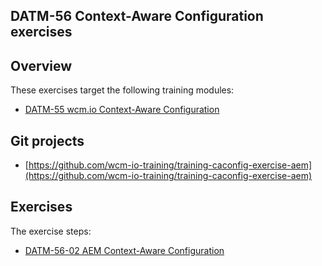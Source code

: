 ## DATM-56 Context-Aware Configuration exercises

## Overview

These exercises target the following training modules:

* [DATM-55 wcm.io Context-Aware Configuration](DATM-55-wcm.io-Context-Aware-Configuration.html)

## Git projects

*   [https://github.com/wcm-io-training/training-caconfig-exercise-aem](https://github.com/wcm-io-training/training-caconfig-exercise-aem)

## Exercises

The exercise steps:

* [DATM-56-02 AEM Context-Aware Configuration](DATM-56-02-AEM-Context-Aware-Configuration.html)
